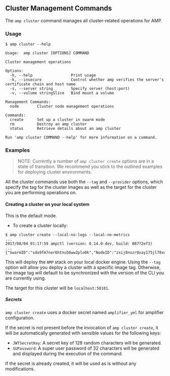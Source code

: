 ## Cluster Management Commands

The `amp cluster` command manages all cluster-related operations for AMP.

### Usage

```
$ amp cluster --help

Usage:  amp cluster [OPTIONS] COMMAND

Cluster management operations

Options:
  -h, --help                 Print usage
  -k, --insecure             Control whether amp verifies the server's certificate chain and host name
  -s, --server string        Specify server (host:port)
  -v, --volume stringSlice   Bind mount a volume

Management Commands:
  node        Cluster node management operations

Commands:
  create      Set up a cluster in swarm mode
  rm          Destroy an amp cluster
  status      Retrieve details about an amp cluster

Run 'amp cluster COMMAND --help' for more information on a command.
```

### Examples

>NOTE: Currently a number of `amp cluster create` options are in a state of transition.
We recommend you stick to the outlined examples for deploying cluster environments.

All the cluster commands use both the `--tag` and `--provider` options, which specify the tag for
the cluster images as well as the target for the cluster you are performing operations on.

#### Creating a cluster on your local system

This is the default mode.

* To create a cluster locally:
```
$ amp cluster create --local-no-logs --local-no-metrics
...
2017/08/04 01:17:59 ampctl (version: 0.14.0-dev, build: 08772ef3)
...
{"SwarmID":"sdo9fm7ner6htnu56ww2plo0k","NodeID":"zxij8nozr9xay175jl78xdafu"}

```
This will deploy the `AMP` stack on your local docker engine.
Using the `--tag` option will allow you deploy a cluster with a specific image tag.
Otherwise, the image tag will default to be synchronized with the version of the CLI you are currently using.

The target for this cluster will be `localhost:50101`.

##### Secrets

`amp cluster create` uses a docker secret named `amplifier_yml` for amplifier configuration.

If the secret is not present before the invocation of `amp cluster create`, it will be automatically generated with sensible values for the following keys:
- `JWTSecretKey`: A secret key of 128 random characters will be generated.
- `SUPassword`: A super user password of 32 characters will be generated and displayed during the execution of the command.

If the secret is already created, it will be used as is without any modifications.
